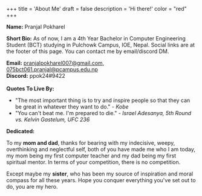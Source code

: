 +++
title = 'About Me'
draft = false
description = 'Hi there!'
color = "red"
+++

**Name:** Pranjal Pokharel

**Short Bio:**
As of now, I am a 4th Year Bachelor in Computer Engineering Student (BCT) studying in Pulchowk Campus, IOE, Nepal. Social links are at the footer of this page. You can contact me by email/discord DM.

**Email:** pranjalpokharel007@gmail.com, 075bct061.pranjal@pcampus.edu.np\
**Discord:** ppok24#9422\
\
**Quotes To Live By:**

- "The most important thing is to try and inspire people so that they can be great in whatever they want to do." - _Kobe_
- "You can't beat me. I'm prepared to die." - _Israel Adesanya, 5th Round vs. Kelvin Gastelum, UFC 236_

**Dedicated:**

To my **mom and dad**, thanks for bearing with my indecisive, weepy, overthinking and neglectful self, both of you have made me who I am today, my mom being my first computer teacher and my dad being my first spiritual mentor. In terms of your competition, there is no competition.

Except maybe my **sister**, who has been my source of inspiration and moral compass for all these years. Hope you conquer everything you've set out to do, you are my hero.

